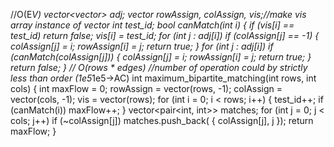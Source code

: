 //O(E*V)
vector<vector<int>> adj;
vector<int> rowAssign, colAssign, vis;//make vis array instance of vector
int test_id;
bool canMatch(int i) {
if (vis[i] == test_id) return false;
vis[i] = test_id;
for (int j : adj[i])
if (colAssign[j] == -1) {
colAssign[j] = i;
rowAssign[i] = j;
return true;
}
for (int j : adj[i])
if (canMatch(colAssign[j])) {
colAssign[j] = i;
rowAssign[i] = j;
return true;
}
return false;
}
// O(rows * edges) //number of operation could by strictly less than order (1e5*1e5->AC)
int maximum_bipartite_matching(int rows, int cols) {
int maxFlow = 0;
rowAssign = vector<int>(rows, -1);
colAssign = vector<int>(cols, -1);
vis = vector<int>(rows);
for (int i = 0; i < rows; i++) {
test_id++;
if (canMatch(i)) maxFlow++;
}
vector<pair<int, int>> matches;
for (int j = 0; j < cols; j++)
if (~colAssign[j]) matches.push_back( { colAssign[j], j });
return maxFlow;
}